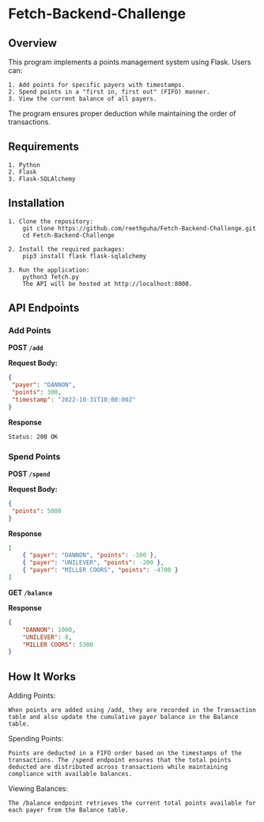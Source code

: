 # Fetch-Backend-Challenge

## Overview
This program implements a points management system using Flask. Users can:
    
    1. Add points for specific payers with timestamps.
    2. Spend points in a "first in, first out" (FIFO) manner.
    3. View the current balance of all payers.

The program ensures proper deduction while maintaining the order of transactions.

## Requirements

    1. Python
    2. Flask
    3. Flask-SQLAlchemy

## Installation

    1. Clone the repository:
        git clone https://github.com/reethguha/Fetch-Backend-Challenge.git
        cd Fetch-Backend-Challenge 

    2. Install the required packages:
        pip3 install flask flask-sqlalchemy

    3. Run the application:
        python3 fetch.py
        The API will be hosted at http://localhost:8000.

## API Endpoints

### Add Points
**POST `/add`**

**Request Body:**
```json
{
 "payer": "DANNON",
 "points": 300,
 "timestamp": "2022-10-31T10:00:00Z"
}
```
**Response**

    Status: 200 OK

### Spend Points
**POST `/spend`**

**Request Body:**
```json
{
 "points": 5000
}
```

**Response**

```json
[
    { "payer": "DANNON", "points": -100 },
    { "payer": "UNILEVER", "points": -200 },
    { "payer": "MILLER COORS", "points": -4700 }
]
```

**GET `/balance`**

**Response**

```json
{
    "DANNON": 1000,
    "UNILEVER": 0,
    "MILLER COORS": 5300
}
```

## How It Works
Adding Points:

    When points are added using /add, they are recorded in the Transaction table and also update the cumulative payer balance in the Balance table.

Spending Points:

    Points are deducted in a FIFO order based on the timestamps of the transactions. The /spend endpoint ensures that the total points deducted are distributed across transactions while maintaining compliance with available balances.

Viewing Balances:

    The /balance endpoint retrieves the current total points available for each payer from the Balance table.








 




